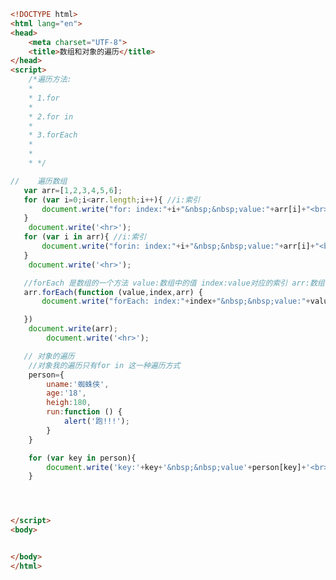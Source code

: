 
<BlogInfo title="76.数组和对象的遍历" author="白日梦想猿" pv=0 read_times=0 pre_cost_time=0分55秒 category="js学习" tag_list="['js学习']" create_time="2020.12.21 10:07:41" update_time="2020.12.21 10:27:57" />

```html
<!DOCTYPE html>
<html lang="en">
<head>
    <meta charset="UTF-8">
    <title>数组和对象的遍历</title>
</head>
<script>
    /*遍历方法:
    *
    * 1.for
    *
    * 2.for in
    *
    * 3.forEach
    *
    *
    * */

//    遍历数组
   var arr=[1,2,3,4,5,6];
   for (var i=0;i<arr.length;i++){ //i:索引
       document.write("for: index:"+i+"&nbsp;&nbsp;value:"+arr[i]+"<br>");
   }
    document.write('<hr>');
   for (var i in arr){ //i:索引
       document.write("forin: index:"+i+"&nbsp;&nbsp;value:"+arr[i]+"<br>");
   }
    document.write('<hr>');

   //forEach 是数组的一个方法 value:数组中的值 index:value对应的索引 arr:数组
   arr.forEach(function (value,index,arr) {
       document.write("forEach: index:"+index+"&nbsp;&nbsp;value:"+value+"<br>");

   })
    document.write(arr);
        document.write('<hr>');

   // 对象的遍历
    //对象我的遍历只有for in 这一种遍历方式
    person={
        uname:'蜘蛛侠',
        age:'18',
        heigh:180,
        run:function () {
            alert('跑!!!');
        }
    }

    for (var key in person){
        document.write('key:'+key+'&nbsp;&nbsp;value'+person[key]+'<br>');
    }




</script>
<body>


</body>
</html>
```
